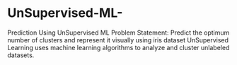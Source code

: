 # UnSupervised-ML-
Prediction Using UnSupervised ML
Problem Statement: Predict the optimum number of clusters and represent it visually using iris dataset
UnSupervised Learning uses machine learning algorithms to analyze and cluster unlabeled datasets.
